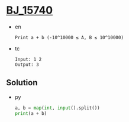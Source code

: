 # [BJ_15740](https://acmicpc.net/problem/15740)

* en

  ```en
  Print a + b (-10^10000 ≤ A, B ≤ 10^10000)
  ```

* tc

  ```tc
  Input: 1 2
  Output: 3
  ```

## Solution

* py

  ```py
  a, b = map(int, input().split())
  print(a + b)
  ```
